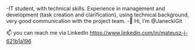 -IT student, with technical skills.
Experience in management and development (task creation and clarification), using technical background, very good communication with the project team. -👋 Hi, I’m @JaneckiGit

📫 you can reach me via LinkedIn https://www.linkedin.com/in/mateusz-j-621b1a196
